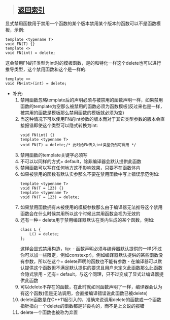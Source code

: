 > ## [返回索引](../index.md)

显式禁用函数用于禁用一个函数的某个版本禁用某个版本的函数可以不是函数模板，示例:
```
template <typename T>
void FN(T) {}
template <>
void FN(int) = delete;
```
这会禁用FN的T类型为int时的模板函数，是的和特化一样这个delete也可以进行推导类型，这个禁用函数和这个是一样的:
```
template <>
void FN<int>(int) = delete;
```

- 补充:
    1. 禁用函数忽略template后的声明必须与被禁用的函数声明一样，如果禁用函数的template为空那么被禁用的函数必须为函数模板(反过来也是一样，被禁用的函数是模板那么禁用函数的模板就必须为空)
    2. 当这种情况下可以使用FN的int参数的版本而对于其它类型参数的版本会直接报错即使这个类型可以隐式转换为int:
        ```
        void FN(int) {}
        template <typename T>
        void FN(T) = delete;/* 此时给FN传入int类型仍然可调用 */
        ```
    3. 禁用函数的template关键字必须写
    4. 不可以以同样的方式= default，除非编译器会默认提供此函数
    5. 禁用函数可以写在任何地方这不影响效果，只要不在函数体内
    6. 如果被禁用的函数有默认实参那么不要在禁用函数中写上错误示范例如:
        ```
        template <typename T>
        void FN(T = 123) {}
        template <typename T>
        void FN(T = 123) = delete;
        ```
    7. 如果禁用函数拥有未被使用的模板参数那么由于编译器无法推导这个禁用函数会在什么时候禁用所以这个时候此禁用函数会视为无效的
    8. 还有一种= delete用于禁用编译器默认在类内生成的某个函数，例如:
    	```
    	class L {
    		L() = delete;
    	};
    	```
		这样会显式禁用构造，tip:
			- 函数声明必须与编译器默认提供的一样(不过你可以加一些限定，例如constexpr)，例如编译器默认提供的某些函数没有参数，所以在这个= delete声明的函数也不能有参数
			- 在编译器可以默认提供这个函数但不满足默认提供的要求且用户未定义此函数那么此函数会隐式禁用
			- 还有= default，与这个同理，只不过变成了显式让编译器提供此函数
	9. 可以delete不存在的函数，在此时就如同函数声明了一样，编译器会认为有这个函数(但是无法调用，会直接编译错误说此函数已被delete)
	10. delete函数是在C++11起引入的，准确来说调用delete的函数或一个函数指针指向一个delete的函数都是非良构的，而不是上文说的报错
	11. delete一个函数也被称为弃置